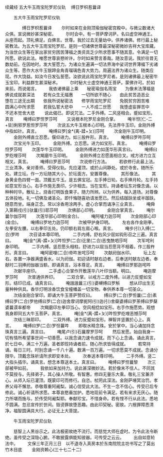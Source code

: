 续藏经   五大牛玉雨宝陀罗尼仪轨
　缚日罗枳惹曩译
　　 

　　五大牛玉雨宝陀罗尼仪轨

　　　　缚日罗枳惹曩译
　　尔时如来在金刚顶瑜伽秘密宫殿中。与微尘数诸大众俱。宣说微妙甚深秘密。
　　尔时会中。有一菩萨摩诃萨。名曰虚空神通王。从座而起。顶礼佛足。白佛言。世尊。我於过去无量劫中。供养诸佛。修行最上秘密教法。为五大牛玉雨宝陀罗尼。是则一切诸佛世尊最深秘密微妙吉祥大宝库藏。为浊世众生等在家出家贫穷困苦薄福之类资具乏少所求愿事不随其意。令满足一切所愿。欲说此法。唯愿世尊哀愍听许。尔时如来赞言善哉。随汝意说。我於往昔无数劫前。在因地时。发大誓愿力。为诸众生遍满一切法界海中娑诃世界薄福下劣诸众生等。愿作大水牛玉银蹄金角青瑠璃色青大势力。周遍法界为诸众生。随类应现。作大饶益。如汝今日发弘誓愿。汝欲说此雨宝陀罗尼者。是则诸佛最上秘密牛玉宝印。利益群生甚深秘术。
　　尔时秘大士虚空神通王菩萨。蒙佛许可。於如来前。而说偈言。
　　我依诸佛最上乘　　秘密瑜伽名雨宝　　为像末法薄福是　　佛说成就甚深法　　若有众生无福惠　　一切所欲不随心　　由此贫苦造恶业　　堕在三途无出期　　依我所说秘密法　　修学雨宝陀罗尼　　免脱贫穷困苦难　　圆满心中所求愿　　若我弘誓大悲中　　一人不成二世愿　　我堕虚妄罪苦中　　不还本觉舍大悲
　　说此偈已。即说咒法。二手外缚。二风竖相合。蹙如宝形。真言
　　唵缚曰罗怛罗莎呵
　　又说根本陀罗尼金刚合掌。
　　唵半怛[仁-二+坒]俐邪罗惹怛罗莎呵
　　次说五大牛玉根本心印明。先法界牛玉印。金刚外缚中指如针。真言。
　　唵缚曰罗[金*(离-蹂+ㄆ)]莎呵
　　次金刚牛玉印明。
　　金刚外缚直立忍愿。偃仰进力。如三股杵形。真言。
　　唵缚曰罗吽莎呵
　　次宝光牛玉印。
　　金刚外缚。立忍愿。进力如宝形。真言。
　　唵缚曰罗怛罗莎呵
　　次莲华牛玉印明。
　　金刚外缚进力如莲华形真言曰。
　　唵缚曰罗纥哩莎呵
　　次羯磨牛玉印明。
　　金刚外缚立忍愿面相合叉。戒方进力立互相叉。真言。
　　唵缚曰罗恶莎呵
　　次说修行方法。
　　若欲修行此最上法。三业清净。亲对善师。受得仪轨。先应灌顶。或於山间静处。或於寺舍。随所乐处。建立坛。作一方坛随其大小。於坛面方。安置尊像。
　　其形像法。
　　其身黄金色四臂一面。顶戴五牛玉。是五佛宝冠。左手捧日轮。右手捧月轮。左手持如意宝形当心。右手作施无畏印。少许相去。当在宝形。持诵者坛东对像念诵。以种种时华。散坛上。烧香灯明饭食果子。随力所辨。以为供养。每入道场。对尊像五体投地。礼一切佛及诸圣众。即忏悔随喜劝请发愿已。然后结跏趺坐或半跏趺。随意而坐。端身正念。常以涂香用涂两手。虚心合掌而诵净三业真言。
　　唵舜入第耨戍(引)驮曩(引)耶莎呵
　　次佛部心印明。
　　金刚合掌真言。
　　唵尔曩尔伽莎呵
　　次莲华部心印明(金合)。
　　唵阿嚧力迦莎呵
　　次金刚部心印(金合)。
　　唵缚曰罗地力迦莎呵
　　次被甲护身印明。
　　左右各作金刚拳。左拳安左腰。以右拳印五处。仍印额右肩左肩心喉。真言。
　　唵步(引)入缚(二合)罗吽
　　次召请本尊印明。
　　二手内缚。舒右风少屈如钩形召之三遍。真言曰。
　　唵[金*(离-蹂+ㄆ)]吽怛罗(二合)讫里(二合)恶曳酰呬莎呵
　　次军咤利身印明。
　　二手内缚。竖忍愿头相柱。舒进力以屈当忍愿背不相着。作三股杵形。真言曰。
　　唵阿密哩(二合)帝吽发咤莎呵
　　次献阏伽水印。
　　坛上左右。各置一净器满盛香水。以为阏伽。初迎请时献右边者。后奉送时献左边者。奉献时二羽捧阏伽器当额。即诵真言。浴本尊足。真言。
　　唵缚曰罗那迦咤吽
　　次献华座印。
　　二手虚心合掌作开敷莲华八叶印当额。明曰。
　　唵迦摩罗莎呵
　　次普通供养印。
　　二双合掌。以戒方二度外缚。以进力反蹙如宝形。结印已成。诵真言曰。
　　唵誐誐曩三(引)婆嚩缚曰罗斛
　　想从印出生无量种种供具。香华灯明涂香饮食宝幢幡盖一切宝物。奉供养本尊一切圣众。
　　次结金刚合掌印。即诵大牛玉菩萨赞叹曰。
　　缚曰罗(二合)罗怛曩(二合)素缚曰罗(二合)罗他缚曰罗(二合)迦舍摩诃摩抳阿(引)迦(引)舍蘖婆缚曰罗荼缚曰罗蘖婆曩谟率都帝
　　次羯磨印左拳印当心。空风相捻如宝形。右手作施愿势。观想我身即同五大牛玉菩萨。真言。
　　唵[金*(离-蹂+ㄆ)]吽怛罗纥哩恶憾莎呵
　　次结三昧耶印。
　　二双外缚。进力反蹙如宝形。禅智并竖置於心上。真言。
　　唵缚曰罗(二合)罗怛曩吽
　　即取水精念珠。安於掌中。当心诵加持念珠真言三遍。真言曰。
　　唵尾卢(引)石曩摩罗莎呵
　　然后发愿。始自我身一切有情所希望事世间一切善愿。以我念诵力速令成就。而下心上念诵。诵此真言。於七日中。满三十万遍。圣者即现持诵者前。随心所求皆得成就。
　　若常持诵。每日三时。时别念诵一千八十遍。数满一百万遍。一切求愿莫不成就。念诵分限毕。顶戴念珠祈请所求即安本处。
　　次奉送本尊印明。
　　二手外缚。竖二大指头插华。诵真言。想念本尊送本土。真言曰。
　　唵缚曰罗怛曩黎
　　次三部被甲如前。
　　我依如来加持力。说此甚深微妙法。若於像末不信人。不同其不莫授与。先择弟子。其心操人所敬。有智惠。修四无量乐大乘。敬礼三宝兼济心。从师入坛已灌顶。既蒙印可而修行。自恣。杖罔此深法。金刚萨埵冥治罚。孝养父母不懈怠。恭敬尊重阿阇梨。诚心信受此大法。不生一念不信心。传受已后专修此。诚心祈请所求愿。本尊哀愍垂加护。悉地现前令满足。若有来求无厌心。随力所堪而施与。於传受阿阇梨耶。奉献珍宝。不惜身命。若有悭不行从此法。悉地不圆满。忽忌宣传於世间。毁谤罪故堕恶趣。由此印契秘。密故。六根罪障悉清净。福智圆满具大行。必证无上大菩提。

　　牛玉雨宝陀罗尼仪轨

　　慈智上人黑谷示之。此法极密故绝不流行。而慈觉大师在虚时。为令此法令断绝。虽传受之深隐心腑。不敢披露俱能知彼器。可传受之云云。
　　出自如意轮法中。
　　文保三年正月三日　以不退寺入真房本於东南院院主坊书写之了莫出竹木目底
　　金刚资赖心(三十七二十二)
